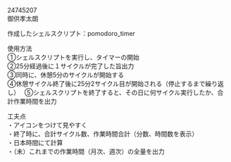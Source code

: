 24745207  
御供孝太朗
  
作成したシェルスクリプト：pomodoro_timer  
  
使用方法  
①シェルスクリプトを実行し、タイマーの開始  
②25分経過後に１サイクルが完了した旨出力  
③同時に、休憩5分のサイクルが開始する  
④休憩サイクル終了後に25分2サイクル目が開始される（停止するまで繰り返し）　
⑤シェルスクリプトを終了すると、その日に何サイクル実行したか、合計作業時間を出力  
  
工夫点  
・アイコンをつけて見やすく  
・終了時に、合計サイクル数、作業時間合計（分数、時間数を表示）  
・日本時間にて計算  
・（未）これまでの作業時間（月次、週次）の全量を出力  

